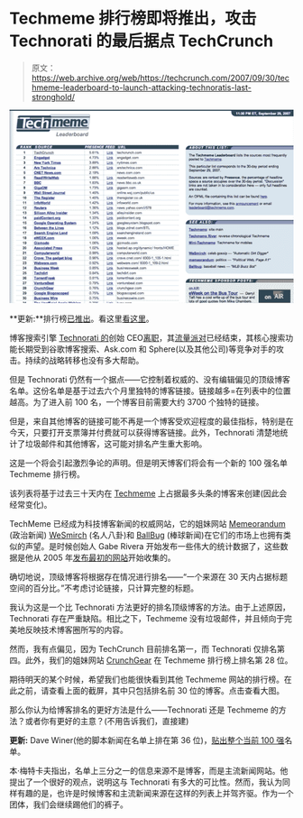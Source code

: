 # Techmeme 排行榜即将推出，攻击 Technorati 的最后据点 TechCrunch

> 原文：<https://web.archive.org/web/https://techcrunch.com/2007/09/30/techmeme-leaderboard-to-launch-attacking-technoratis-last-stronghold/>

[![](img/ee5367651448f3dc2fb98898bfba049b.png)](https://web.archive.org/web/20230216142332/https://techcrunch.com/wp-content/uploads/2007/09/techmemelbb.png)

**更新:**排行榜[已推出](https://web.archive.org/web/20230216142332/https://techcrunch.com/2007/10/01/techmeme-leaderboard-launches/)。看这里[看这里](https://web.archive.org/web/20230216142332/http://www.techmeme.com/lb)。

博客搜索引擎 [Technorati 的](https://web.archive.org/web/20230216142332/http://www.crunchbase.com/company/technorati)创始 CEO[离职](https://web.archive.org/web/20230216142332/https://techcrunch.com/2007/08/16/watching-technorati-and-podtech-fall-apart/)，其[流量派对](https://web.archive.org/web/20230216142332/https://techcrunch.com/2007/06/11/technorati-when-will-the-traffic-party-end/)已经结束，其核心搜索功能长期受到谷歌博客搜索、Ask.com 和 Sphere(以及其他公司)等竞争对手的攻击。持续的战略转移也没有多大帮助。

但是 Technorati 仍然有一个据点——它控制着权威的、没有编辑偏见的顶级博客名单。这份名单是基于过去六个月里独特的博客链接。链接越多=在列表中的位置越高。为了进入前 100 名，一个博客目前需要大约 3700 个独特的链接。

但是，来自其他博客的链接可能不再是一个博客受欢迎程度的最佳指标，特别是在今天，只要打开支票簿并付费就可以获得博客链接。此外，Technorati 清楚地统计了垃圾邮件和其他博客，这可能对排名产生重大影响。

这是一个将会引起激烈争论的声明。但是明天博客们将会有一个新的 100 强名单 Techmeme 排行榜。

该列表将基于过去三十天内在 [Techmeme](https://web.archive.org/web/20230216142332/http://www.techmeme.com/) 上占据最多头条的博客来创建(因此会经常变化)。

TechMeme 已经成为科技博客新闻的权威网站，它的姐妹网站 [Memeorandum](https://web.archive.org/web/20230216142332/http://www.memeorandum.com/) (政治新闻) [WeSmirch](https://web.archive.org/web/20230216142332/http://www.wesmirch.com/) (名人八卦)和 [BallBug](https://web.archive.org/web/20230216142332/http://www.ballbug.com/) (棒球新闻)在它们的市场上也拥有类似的声望。是时候创始人 Gabe Rivera 开始发布一些伟大的统计数据了，这些数据是他从 2005 年[发布最初的网站](https://web.archive.org/web/20230216142332/https://techcrunch.com/2005/10/12/memeorandum-is-changing-the-web/)开始收集的。

确切地说，顶级博客将根据存在情况进行排名——“一个来源在 30 天内占据标题空间的百分比。”不考虑讨论链接，只计算完整的标题。

我认为这是一个比 Technorati 方法更好的排名顶级博客的方法。由于上述原因，Technorati 存在严重缺陷。相比之下，Techmeme 没有垃圾邮件，并且倾向于完美地反映技术博客圈所写的内容。

然而，我有点偏见，因为 TechCrunch 目前排名第一，而 Technorati 仅排名第四。此外，我们的姐妹网站 [CrunchGear](https://web.archive.org/web/20230216142332/http://www.crunchgear.com/) 在 Techmeme 排行榜上排名第 28 位。

期待明天的某个时候，希望我们也能很快看到其他 Techmeme 网站的排行榜。在此之前，请查看上面的截屏，其中只包括排名前 30 位的博客。点击查看大图。

那么你认为给博客排名的更好方法是什么——Technorati 还是 Techmeme 的方法？或者你有更好的主意？(不用告诉我们，直接建)

**更新:** Dave Winer(他的脚本新闻在名单上排在第 36 位)，[贴出整个当前 100 强](https://web.archive.org/web/20230216142332/http://www.scripting.com/stories/2007/10/01/aNewTop100.html)名单。

本·梅特卡夫指出，名单上三分之一的信息来源不是博客，而是主流新闻网站。他提出了一个很好的观点，说明这与 Technorati 有多大的可比性。然而，我认为同样有趣的是，也许是时候博客和主流新闻来源在这样的列表上并驾齐驱。作为一个团体，我们会继续踢他们的裤子。